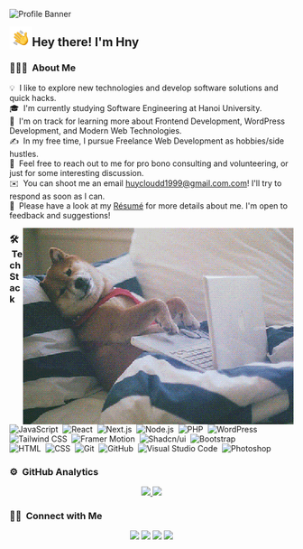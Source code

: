 ![Profile Banner](https://github.com/huycloud1999/buiquanghuy/blob/main/main.jpg?raw=true)

<img alt="Night Coding" src="./Hand Wave.gif" width='40' align="left"/><h2>Hey there! I'm Hny </h2>

### 👨🏻‍💻 &nbsp;About Me

💡 &nbsp;I like to explore new technologies and develop software solutions and quick hacks.\
🎓 &nbsp;I'm currently studying Software Engineering at Hanoi University.\
🌱 &nbsp;I'm on track for learning more about Frontend Development, WordPress Development, and Modern Web Technologies.\
✍️ &nbsp;In my free time, I pursue Freelance Web Development as hobbies/side hustles.\
💬 &nbsp;Feel free to reach out to me for pro bono consulting and volunteering, or just for some interesting discussion.\
✉️ &nbsp;You can shoot me an email huycloudd1999@gmail.com.com! I'll try to respond as soon as I can.\
📄 &nbsp;Please have a look at my [Résumé](https://sieubuong.vercel.app/) for more details about me. I'm open to feedback and suggestions!

<img alt="Night Coding" src="./code.gif" align="right"/>

### 🛠 &nbsp;Tech Stack

![JavaScript](https://img.shields.io/badge/-JavaScript-05122A?style=flat&logo=javascript)&nbsp;
![React](https://img.shields.io/badge/-React-05122A?style=flat&logo=react)&nbsp; 
![Next.js](https://img.shields.io/badge/-Next.js-05122A?style=flat&logo=next.js)&nbsp;
![Node.js](https://img.shields.io/badge/-Node.js-05122A?style=flat&logo=node.js)&nbsp;
![PHP](https://img.shields.io/badge/-PHP-05122A?style=flat&logo=php&logoColor=777BB4)&nbsp;
![WordPress](https://img.shields.io/badge/-WordPress-05122A?style=flat&logo=wordpress&logoColor=21759B)&nbsp;
![Tailwind CSS](https://img.shields.io/badge/-Tailwind%20CSS-05122A?style=flat&logo=tailwind-css&logoColor=38B2AC)&nbsp;
![Framer Motion](https://img.shields.io/badge/-Framer%20Motion-05122A?style=flat&logo=framer)&nbsp;
![Shadcn/ui](https://img.shields.io/badge/-Shadcn/ui-05122A?style=flat&logo=shadcnui)&nbsp;
![Bootstrap](https://img.shields.io/badge/-Bootstrap-05122A?style=flat&logo=bootstrap&logoColor=563D7C)\
![HTML](https://img.shields.io/badge/-HTML-05122A?style=flat&logo=HTML5)&nbsp;
![CSS](https://img.shields.io/badge/-CSS-05122A?style=flat&logo=CSS3&logoColor=1572B6)&nbsp;
![Git](https://img.shields.io/badge/-Git-05122A?style=flat&logo=git)&nbsp;
![GitHub](https://img.shields.io/badge/-GitHub-05122A?style=flat&logo=github)&nbsp;
![Visual Studio Code](https://img.shields.io/badge/-Visual%20Studio%20Code-05122A?style=flat&logo=visual-studio-code&logoColor=007ACC)&nbsp;
![Photoshop](https://img.shields.io/badge/-Photoshop-05122A?style=flat&logo=adobe-photoshop)&nbsp;

### ⚙️ &nbsp;GitHub Analytics

<p align="center">
<a href="https://github.com/huycloud1999">
  <img height="180em" src="https://github-readme-stats-eight-theta.vercel.app/api?username=huycloud1999&show_icons=true&theme=algolia&include_all_commits=true&count_private=true"/>
  <img height="180em" src="https://github-readme-stats-eight-theta.vercel.app/api/top-langs/?username=huycloud1999&layout=compact&langs_count=8&theme=algolia"/>
</a>
</p>

### 🤝🏻 &nbsp;Connect with Me

<p align="center">
<a href="[Your Facebook Link]"><img src="https://img.shields.io/badge/-Facebook-1877F2?style=flat&logo=Facebook&logoColor=white"/></a>
<a href="[Your Portfolio Link]"><img src="https://img.shields.io/badge/-Portfolio-3423A6?style=flat&logo=Google-Chrome&logoColor=white"/></a>
<a href="mailto:[Your Email]"><img src="https://img.shields.io/badge/-Gmail-D14836?style=flat&logo=Gmail&logoColor=white"/></a>
<a href="tel:[Your Phone]"><img src="https://img.shields.io/badge/-Phone-25D366?style=flat&logo=WhatsApp&logoColor=white"/></a>
</p>
